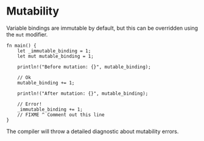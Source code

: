 # Mutability

Variable bindings are immutable by default, but this can be overridden using
the `mut` modifier.

```rust,editable
fn main() {
    let _immutable_binding = 1;
    let mut mutable_binding = 1;

    println!("Before mutation: {}", mutable_binding);

    // Ok
    mutable_binding += 1;

    println!("After mutation: {}", mutable_binding);

    // Error!
    _immutable_binding += 1;
    // FIXME ^ Comment out this line
}
```

The compiler will throw a detailed diagnostic about mutability errors.
